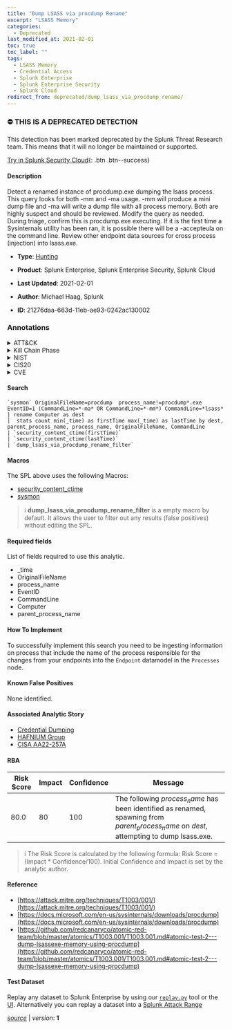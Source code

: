 ```yaml
---
title: "Dump LSASS via procdump Rename"
excerpt: "LSASS Memory"
categories:
  - Deprecated
last_modified_at: 2021-02-01
toc: true
toc_label: ""
tags:
  - LSASS Memory
  - Credential Access
  - Splunk Enterprise
  - Splunk Enterprise Security
  - Splunk Cloud
redirect_from: deprecated/dump_lsass_via_procdump_rename/
---
```



### :no_entry: THIS IS A DEPRECATED DETECTION
This detection has been marked deprecated by the Splunk Threat Research team. This means that it will no longer be maintained or supported. 


[Try in Splunk Security Cloud](https://www.splunk.com/en_us/cyber-security.html){: .btn .btn--success}

#### Description

Detect a renamed instance of procdump.exe dumping the lsass process. This query looks for both -mm and -ma usage. -mm will produce a mini dump file and -ma will write a dump file with all process memory. Both are highly suspect and should be reviewed. Modify the query as needed.\
During triage, confirm this is procdump.exe executing. If it is the first time a Sysinternals utility has been ran, it is possible there will be a -accepteula on the command line. Review other endpoint data sources for cross process (injection) into lsass.exe.

- **Type**: [Hunting](https://github.com/splunk/security_content/wiki/Detection-Analytic-Types)
- **Product**: Splunk Enterprise, Splunk Enterprise Security, Splunk Cloud

- **Last Updated**: 2021-02-01
- **Author**: Michael Haag, Splunk
- **ID**: 21276daa-663d-11eb-ae93-0242ac130002

### Annotations
<details>
  <summary>ATT&CK</summary>

<div markdown="1">

#### [ATT&CK](https://attack.mitre.org/)

| ID          | Technique   | Tactic         |
| ----------- | ----------- |--------------- |
| [T1003.001](https://attack.mitre.org/techniques/T1003/001/) | LSASS Memory | Credential Access |

</div>
</details>


<details>
  <summary>Kill Chain Phase</summary>

<div markdown="1">

* Exploitation


</div>
</details>


<details>
  <summary>NIST</summary>

<div markdown="1">

* DE.AE



</div>
</details>

<details>
  <summary>CIS20</summary>

<div markdown="1">

* CIS 10



</div>
</details>

<details>
  <summary>CVE</summary>

<div markdown="1">


</div>
</details>


#### Search

```
`sysmon` OriginalFileName=procdump  process_name!=procdump*.exe  EventID=1 (CommandLine=*-ma* OR CommandLine=*-mm*) CommandLine=*lsass* 
| rename Computer as dest 
|  stats count min(_time) as firstTime max(_time) as lastTime by dest, parent_process_name, process_name, OriginalFileName, CommandLine 
| `security_content_ctime(firstTime)` 
| `security_content_ctime(lastTime)` 
| `dump_lsass_via_procdump_rename_filter`
```

#### Macros
The SPL above uses the following Macros:
* [security_content_ctime](https://github.com/splunk/security_content/blob/develop/macros/security_content_ctime.yml)
* [sysmon](https://github.com/splunk/security_content/blob/develop/macros/sysmon.yml)

> :information_source:
> **dump_lsass_via_procdump_rename_filter** is a empty macro by default. It allows the user to filter out any results (false positives) without editing the SPL.



#### Required fields
List of fields required to use this analytic.
* _time
* OriginalFileName
* process_name
* EventID
* CommandLine
* Computer
* parent_process_name



#### How To Implement
To successfully implement this search you need to be ingesting information on process that include the name of the process responsible for the changes from your endpoints into the `Endpoint` datamodel in the `Processes` node.
#### Known False Positives
None identified.

#### Associated Analytic Story
* [Credential Dumping](/stories/credential_dumping)
* [HAFNIUM Group](/stories/hafnium_group)
* [CISA AA22-257A](/stories/cisa_aa22-257a)




#### RBA

| Risk Score  | Impact      | Confidence   | Message      |
| ----------- | ----------- |--------------|--------------|
| 80.0 | 80 | 100 | The following $process_name$ has been identified as renamed, spawning from $parent_process_name$ on $dest$, attempting to dump lsass.exe. |


> :information_source:
> The Risk Score is calculated by the following formula: Risk Score = (Impact * Confidence/100). Initial Confidence and Impact is set by the analytic author.


#### Reference

* [https://attack.mitre.org/techniques/T1003/001/](https://attack.mitre.org/techniques/T1003/001/)
* [https://docs.microsoft.com/en-us/sysinternals/downloads/procdump](https://docs.microsoft.com/en-us/sysinternals/downloads/procdump)
* [https://github.com/redcanaryco/atomic-red-team/blob/master/atomics/T1003.001/T1003.001.md#atomic-test-2---dump-lsassexe-memory-using-procdump](https://github.com/redcanaryco/atomic-red-team/blob/master/atomics/T1003.001/T1003.001.md#atomic-test-2---dump-lsassexe-memory-using-procdump)



#### Test Dataset
Replay any dataset to Splunk Enterprise by using our [`replay.py`](https://github.com/splunk/attack_data#using-replaypy) tool or the [UI](https://github.com/splunk/attack_data#using-ui).
Alternatively you can replay a dataset into a [Splunk Attack Range](https://github.com/splunk/attack_range#replay-dumps-into-attack-range-splunk-server)




[*source*](https://github.com/splunk/security_content/tree/develop/detections/deprecated/dump_lsass_via_procdump_rename.yml) \| *version*: **1**